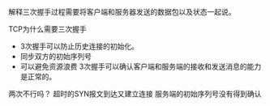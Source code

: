 解释三次握手过程需要将客户端和服务器发送的数据包以及状态一起说。



TCP为什么需要三次握手
- 3次握手可以防止历史连接的初始化。
- 同步双方的初始序列号
- 可以避免资源浪费
3次握手可以确认客户端和服务端的接收和发送消息的能力是正常的。
    


两次不行吗？
    超时的SYN报文到达又建立连接
    服务端的初始序列号没有得到确认